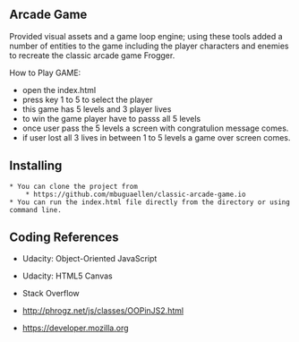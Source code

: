 

##  Arcade Game

Provided visual assets and a game loop engine; using these tools  added a number of entities to the game including the player characters and enemies to recreate the classic arcade game Frogger.

How to Play GAME:
-  open the index.html
-  press key 1 to 5 to select the player
-  this game has 5 levels and 3 player lives 
-  to win the game player have to passs all 5 levels
-  once user pass the 5 levels a screen with congratulion message comes.
-  if user lost all 3 lives in between 1 to 5 levels a game over screen comes.
## Installing
    * You can clone the project from
        * https://github.com/mbuguaellen/classic-arcade-game.io
    * You can run the index.html file directly from the directory or using command line.

Coding References
-----------------

- Udacity: Object-Oriented JavaScript 

- Udacity: HTML5 Canvas

- Stack Overflow

- http://phrogz.net/js/classes/OOPinJS2.html

- https://developer.mozilla.org

